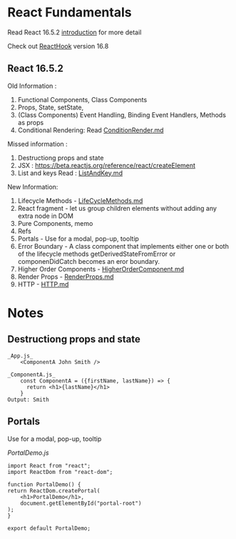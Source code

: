 # React Fundamentals

Read React 16.5.2 [introduction](./Introduction.md) for more detail

Check out [ReactHook](https://github.com/PlanZGit/ReactHook) version 16.8

## React 16.5.2

Old Information :

1. Functional Components, Class Components
2. Props, State, setState,
3. (Class Components) Event Handling, Binding Event Handlers, Methods as props
4. Conditional Rendering: Read [ConditionRender.md](./CondtionRender.md)

Missed information :

1. Destructiong props and state
2. JSX : https://beta.reactjs.org/reference/react/createElement
3. List and keys Read : [ListAndKey.md](./ListAndKey.md)

New Information:

1. Lifecycle Methods - [LifeCycleMethods.md](./LifeCycleMethods.md)
2. React fragment - let us group children elements without adding any extra node in DOM
3. Pure Components, memo
4. Refs
5. Portals - Use for a modal, pop-up, tooltip
6. Error Boundary - A class component that implements either one or both of the lifecycle methods getDerivedStateFromError or componenDidCatch becomes an eror boundary.
7. Higher Order Components - [HigherOrderComponent.md](./HigherOrderComponent.md)
8. Render Props - [RenderProps.md](./RenderProps.md)
9. HTTP - [HTTP.md](./HTTP.md)

# Notes

## Destructiong props and state

    _App.js_
        <ComponentA John Smith />

    _ComponentA.js_
        const ComponentA = ({firstName, lastName}) => {
          return <h1>{lastName}</h1>
        }
    Output: Smith

## Portals

Use for a modal, pop-up, tooltip

_PortalDemo.js_

    import React from "react";
    import ReactDom from "react-dom";

    function PortalDemo() {
    return ReactDom.createPortal(
        <h1>PortalDemo</h1>,
        document.getElementById("portal-root")
    );
    }

    export default PortalDemo;
